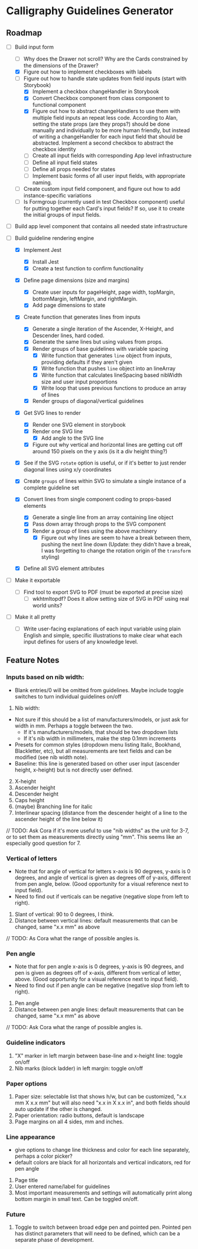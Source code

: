 # Calligraphy Guidelines Generator

## Roadmap

- [ ] Build input form
  - [ ] Why does the Drawer not scroll? Why are the Cards constrained by the dimensions of the Drawer?
  - [x] Figure out how to implement checkboxes with labels
  - [ ] Figure out how to handle state updates from field inputs (start with Storybook)
    - [x] Implement a checkbox changeHandler in Storybook
    - [x] Convert Checkbox component from class component to functional component
    - [x] Figure out how to abstract changeHandlers to use them with multiple field inputs an repeat less code. According to Alan, setting the state props (are they props?) should be done manually and individually to be more human friendly, but instead of writing a changeHandler for each input field that should be abstracted. Implement a second checkbox to abstract the checkbox identity
    - [ ] Create all input fields with corresponding App level infrastructure
    - [ ] Define all input field states
    - [ ] Define all props needed for states
    - [ ] Implement basic forms of all user input fields, with appropriate naming.
  - [ ] Create custom input field component, and figure out how to add instance-specific variations
  - [ ] Is Formgroup (currently used in test Checkbox component) useful for putting together each Card's input fields? If so, use it to create the initial groups of input fields.
- [ ] Build app level component that contains all needed state infrastructure

- [ ] Build guideline rendering engine

  - [x] Implement Jest
    - [x] Install Jest
    - [x] Create a test function to confirm functionality

  - [x] Define page dimensions (size and margins)
    - [x] Create user inputs for pageHeight, page width, topMargin, bottomMargin, leftMargin, and rightMargin.
    - [x] Add page dimensions to state

  - [x] Create function that generates lines from inputs
    - [x] Generate a single iteration of the Ascender, X-Height, and Descender lines, hard coded.
    - [x] Generate the same lines but using values from props.
    - [x] Render groups of base guidelines with variable spacing
      - [x] Write function that generates `line` object from inputs, providing defaults if they aren't given
      - [x] Write function that pushes `line` object into an lineArray
      - [x] Write function that calculates lineSpacing based nibWidth size and user input proportions
      - [x] Write loop that uses previous functions to produce an array of lines
    - [x] Render groups of diagonal/vertical guidelines

  - [x] Get SVG lines to render
    - [x] Render one SVG element in storybook
    - [x] Render one SVG line
      - [x] Add angle to the SVG line
    - [x] Figure out why vertical and horizontal lines are getting cut off around 150 pixels on the y axis (is it a div height thing?)

  - [x] See if the SVG `rotate` option is useful, or if it's better to just render diagonal lines using x/y coordinates

  - [x] Create `groups` of lines within SVG to simulate a single instance of a complete guideline set

  - [x] Convert lines from single component coding to props-based elements
    - [x] Generate a single line from an array containing line object
    - [x] Pass down array through props to the SVG component
    - [x] Render a group of lines using the above machinery
      - [x] Figure out why lines are seem to have a break between them, pushing the next line down (Update: they didn't have a break, I was forgetting to change the rotation origin of the `transform` styling)

  - [x] Define all SVG element attributes

- [ ] Make it exportable
  - [ ] Find tool to export SVG to PDF (must be exported at precise size)
    - [ ] wkhtmltopdf? Does it allow setting size of SVG in PDF using real world units?

- [ ] Make it all pretty
  - [ ] Write user-facing explanations of each input variable using plain English and simple, specific illustrations to make clear what each input defines for users of any knowledge level.


## Feature Notes

### Inputs based on nib width:
* Blank entries/0 will be omitted from guidelines. Maybe include toggle switches to turn individual guidelines on/off
1. Nib width:
  * Not sure if this should be a list of manufacturers/models, or just ask for width in mm. Perhaps a toggle between the two.
    * If it's manufacturers/models, that should be two dropdown lists
    * If it's nib width in millimeters, make the step 0.1mm increments
  * Presets for common styles (dropdown menu listing Italic, Bookhand, Blackletter, etc), but all measurements are text fields and can be modified (see nib width note).
  * Baseline: this line is generated based on other user input (ascender height, x-height) but is not directly user defined.
2. X-height
3. Ascender height
4. Descender height
5. Caps height
6. (maybe) Branching line for italic
7. Interlinear spacing (distance from the descender height of a line to the ascender height of the line below it)

// TODO: Ask Cora if it's more useful to use "nib widths" as the unit for 3-7, or to set them as measurements directly using "mm". This seems like an especially good question for 7.

### Vertical of letters
* Note that for angle of vertical for letters x-axis is 90 degrees, y-axis is 0 degrees, and angle of vertical is given as degrees off of y-axis, different from pen angle, below. (Good opportunity for a visual reference next to input field).
* Need to find out if verticals can be negative (negative slope from left to right).
1. Slant of vertical: 90 to 0 degrees, I think.
2. Distance between vertical lines: default measurements that can be changed, same "x.x mm" as above

// TODO: As Cora what the range of possible angles is.

### Pen angle
* Note that for pen angle x-axis is 0 degrees, y-axis is 90 degrees, and pen is given as degrees off of x-axis, different from vertical of letter, above. (Good opportunity for a visual reference next to input field).
* Need to find out if pen angle can be negative (negative slop from left to right).
1. Pen angle
2. Distance between pen angle lines: default measurements that can be changed, same "x.x mm" as above

// TODO: Ask Cora what the range of possible angles is.

### Guideline indicators
1. "X" marker in left margin between base-line and x-height line: toggle on/off
2. Nib marks (block ladder) in left margin: toggle on/off

### Paper options
1. Paper size: selectable list that shows h/w, but can be customized, "x.x mm X x.x mm" but will also need "x.x in X x.x in", and both fields should auto update if the other is changed.
2. Paper orientation: radio buttons, default is landscape
3. Page margins on all 4 sides, mm and inches.

### Line appearance
* give options to change line thickness and color for each line separately, perhaps a color picker?
* default colors are black for all horizontals and vertical indicators, red for pen angle
1. Page title
2. User entered name/label for guidelines
3. Most important measurements and settings will automatically print along bottom margin in small text. Can be toggled on/off.

### Future
1. Toggle to switch between broad edge pen and pointed pen. Pointed pen has distinct parameters that will need to be defined, which can be a separate phase of development.
